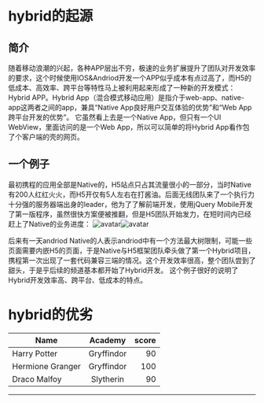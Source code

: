 # hybrid的起源
## 简介
  随着移动浪潮的兴起，各种APP层出不穷，极速的业务扩展提升了团队对开发效率的要求，这个时候使用IOS&Andriod开发一个APP似乎成本有点过高了，而H5的低成本、高效率、跨平台等特性马上被利用起来形成了一种新的开发模式：Hybrid APP。Hybrid App（混合模式移动应用）是指介于web-app、native-app这两者之间的app，兼具“Native App良好用户交互体验的优势”和“Web App跨平台开发的优势”。
  它虽然看上去是一个Native App，但只有一个UI WebView，里面访问的是一个Web App，所以可以简单的将Hybrid App看作包了个客户端的壳的网页。
## 一个例子
  最初携程的应用全部是Native的，H5站点只占其流量很小的一部分，当时Native有200人红红火火，而H5开仅有5人左右在打酱油。后面无线团队来了一个执行力十分强的服务器端出身的leader，他为了了解前端开发，使用jQuery Mobile开发了第一版程序，虽然很快方案便被推翻，但是H5团队开始发力，在短时间内已经赶上了Native的业务进度：
![avatar](https://images2015.cnblogs.com/blog/294743/201510/294743-20151029205836497-237939989.png)![avatar](https://images2015.cnblogs.com/blog/294743/201510/294743-20151029205853357-699032575.jpg)

后来有一天andriod Native的人表示andriod中有一个方法最大树限制，可能一些页面需要内嵌H5的页面，于是Native与H5框架团队牵头做了第一个Hybrid项目，携程第一次出现了一套代码兼容三端的情况。这个开发效率很高，整个团队尝到了甜头，于是乎后续的频道基本都开始了Hybrid开发。
  这个例子很好的说明了Hybrid开发效率高、跨平台、低成本的特点。
# hybrid的优劣
| Name | Academy | score | 
| - | :-: | -: | 
| Harry Potter | Gryffindor| 90 | 
| Hermione Granger | Gryffindor | 100 | 
| Draco Malfoy | Slytherin | 90 |
--------------------- 
